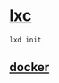 # [lxc](https://ubuntu.com/server/docs/containers-lxd)
```lxd init```
## [docker](docker/README.md)
